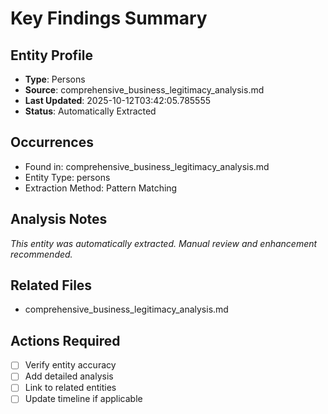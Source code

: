 # Key Findings Summary

## Entity Profile
- **Type**: Persons
- **Source**: comprehensive_business_legitimacy_analysis.md
- **Last Updated**: 2025-10-12T03:42:05.785555
- **Status**: Automatically Extracted

## Occurrences
- Found in: comprehensive_business_legitimacy_analysis.md
- Entity Type: persons
- Extraction Method: Pattern Matching

## Analysis Notes
*This entity was automatically extracted. Manual review and enhancement recommended.*

## Related Files
- comprehensive_business_legitimacy_analysis.md

## Actions Required
- [ ] Verify entity accuracy
- [ ] Add detailed analysis
- [ ] Link to related entities
- [ ] Update timeline if applicable

